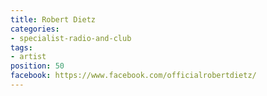 ```yaml
---
title: Robert Dietz
categories:
- specialist-radio-and-club
tags:
- artist
position: 50
facebook: https://www.facebook.com/officialrobertdietz/
---
```


